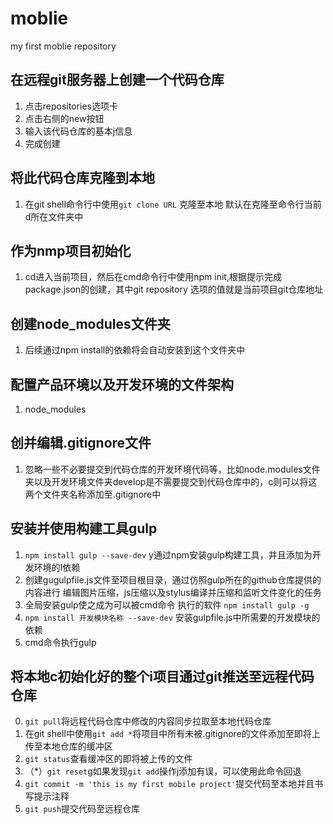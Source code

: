 # moblie
my first moblie repository
## 在远程git服务器上创建一个代码仓库
1. 点击repositories选项卡
2. 点击右侧的new按钮
3. 输入该代码仓库的基本j信息
4. 完成创建

## 将此代码仓库克隆到本地
1. 在git shell命令行中使用`git clone URL` 克隆至本地 默认在克隆至命令行当前d所在文件夹中

## 作为nmp项目初始化
1. cd进入当前项目，然后在cmd命令行中使用npm init,根据提示完成package.json的创建，其中git repository 选项的值就是当前项目git仓库地址

## 创建node_modules文件夹
1. 后续通过npm install的依赖将会自动安装到这个文件夹中

## 配置产品环境以及开发环境的文件架构
1. node_modules

## 创并编辑.gitignore文件
1. 忽略一些不必要提交到代码仓库的开发环境代码等，比如node.modules文件夹以及开发环境文件夹develop是不需要提交到代码仓库中的，c则可以将这两个文件夹名称添加至.gitignore中

## 安装并使用构建工具gulp
1. `npm install gulp --save-dev` y通过npm安装gulp构建工具，并且添加为开发环境的l依赖
2. 创建gugulpfile.js文件至项目根目录，通过仿照gulp所在的github仓库提供的内容进行 编辑图片压缩，js压缩以及stylus编译并压缩和监听文件变化的任务
3. 全局安装gulp使之成为可以被cmd命令 执行的软件 `npm install gulp -g`
4. `npm install 开发模块名称 --save-dev` 安装gulpfile.js中所需要的开发模块的依赖
5. cmd命令执行gulp

## 将本地c初始化好的整个i项目通过git推送至远程代码仓库
0. `git pull`将远程代码仓库中修改的内容同步拉取至本地代码仓库
1. 在git shell中使用`git add *`将项目中所有未被.gitignore的文件添加至即将上传至本地仓库的缓冲区
2. `git status`查看缓冲区的即将被上传的文件
3. （\*）`git reset`g如果发现`git add`操作j添加有误，可以使用此命令回退
4. `git commit -m 'this is my first mobile project'`提交代码至本地并且书写提示注释
5. `git push`提交代码至远程仓库
